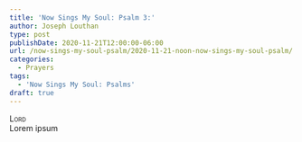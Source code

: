 ```yaml
---
title: 'Now Sings My Soul: Psalm 3:'
author: Joseph Louthan
type: post
publishDate: 2020-11-21T12:00:00-06:00
url: /now-sings-my-soul-psalm/2020-11-21-noon-now-sings-my-soul-psalm/
categories:
  - Prayers
tags:
  - 'Now Sings My Soul: Psalms'
draft: true
---
```


</pre>
<div style="font-variant: small-caps;">Lord</div>
Lorem ipsum
</pre>
